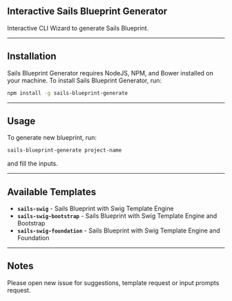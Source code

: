 ## **Interactive Sails Blueprint Generator**

Interactive CLI Wizard to generate Sails Blueprint.

***
## **Installation**

Sails Blueprint Generator requires NodeJS, NPM, and Bower installed on your machine.
To install Sails Blueprint Generator, run:

```bash
npm install -g sails-blueprint-generate
```

***
## **Usage**

To generate new blueprint, run:

```bash
sails-blueprint-generate project-name
```

and fill the inputs.

***
## **Available Templates**

* **`sails-swig`** - Sails Blueprint with Swig Template Engine
* **`sails-swig-bootstrap`** - Sails Blueprint with Swig Template Engine and Bootstrap
* **`sails-swig-foundation`** - Sails Blueprint with Swig Template Engine and Foundation

***
## **Notes**

Please open new issue for suggestions, template request or input prompts request.